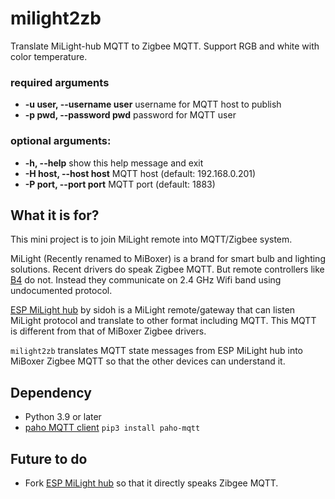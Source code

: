 # milight2zb

Translate MiLight-hub MQTT to Zigbee MQTT.
Support RGB and white with color temperature.

### required arguments
- **-u user, --username user**
  username for MQTT host to publish
- **-p pwd, --password pwd**
  password for MQTT user

### optional arguments:
- **-h, --help**            show this help message and exit
- **-H host, --host host**  MQTT host (default: 192.168.0.201)
- **-P port, --port port**  MQTT port (default: 1883)

## What it is for?

This mini project is to join MiLight remote into MQTT/Zigbee system.

MiLight (Recently renamed to MiBoxer) is a brand for smart bulb and lighting solutions.
Recent drivers do speak Zigbee MQTT.
But remote controllers like [B4](https://miboxer.com/product/4-zone-panel-remote-rgbcct) do not.
Instead they communicate on 2.4 GHz Wifi band using undocumented protocol.

[ESP MiLight hub](https://github.com/sidoh/esp8266_milight_hub/tree/master) by sidoh is a MiLight remote/gateway that can listen MiLight protocol and translate to other format including MQTT.
This MQTT is different from that of MiBoxer Zigbee drivers.

`milight2zb` translates MQTT state messages from ESP MiLight hub into MiBoxer Zigbee MQTT so that the other devices can understand it.


## Dependency

- Python 3.9 or later
- [paho MQTT client](https://pypi.org/project/paho-mqtt/) `pip3 install paho-mqtt`


## Future to do

- Fork [ESP MiLight hub](https://github.com/sidoh/esp8266_milight_hub/tree/master) so that it directly speaks Zibgee MQTT.